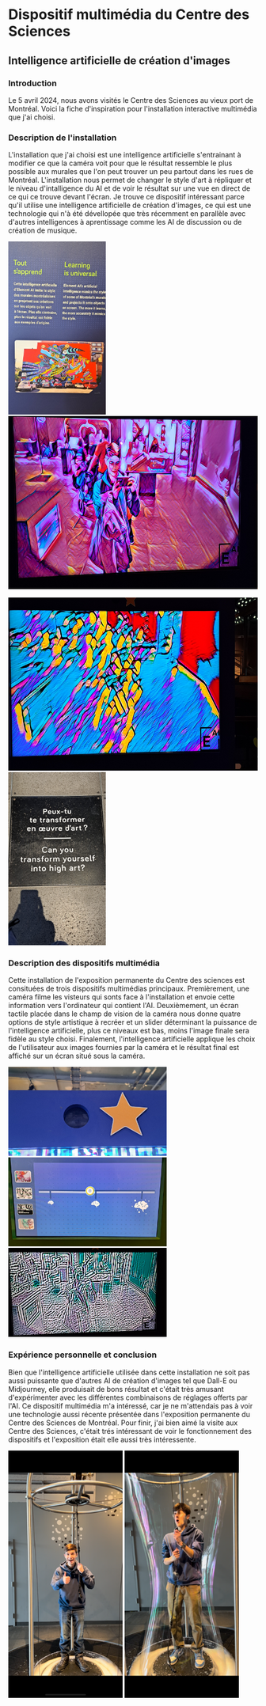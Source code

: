 # Dispositif multimédia du Centre des Sciences #

## Intelligence artificielle de création d'images ##

### Introduction ###

Le 5 avril 2024, nous avons visités le Centre des Sciences au vieux port de Montréal. Voici la fiche d'inspiration pour l'installation interactive multimédia que j'ai choisi.

### Description de l'installation ###

L'installation que j'ai choisi est une intelligence artificielle s'entrainant à modifier ce que la caméra voit pour que le résultat ressemble le plus possible aux murales que l'on peut trouver un peu partout dans les rues de Montréal. L'installation nous permet de changer le style d'art à répliquer et le niveau d'intalligence du AI et de voir le résultat sur une vue en direct de ce qui ce trouve devant l'écran. Je trouve ce dispositif intéressant parce qu'il utilise une intelligence artificielle de création d'images, ce qui est une technologie qui n'à été dévellopée que très récemment en parallèle avec d'autres intelligences à aprentissage comme les AI de discussion ou de création de musique.

<img src="media/TP2_centre_des_sciences_cartel.jpg" height="350px"> <img src="media/TP2_centre_des_sciences_effet-2.jpg" height="350px">

<img src="media/TP2_centre_des_sciences_effet-3.jpg" height="350px"> <img src="media/TP2_centre_des_sciences_plancher.jpg" height="350px">

### Description des dispositifs multimédia ###

Cette installation de l'exposition permanente du Centre des sciences est consituées de trois dispositifs multimédias principaux. Premièrement, une caméra filme les visteurs qui sonts face à l'installation et envoie cette information vers l'ordinateur qui contient l'AI. Deuxièmement, un écran tactile placée dans le champ de vision de la caméra nous donne quatre options de style artistique à recréer et un slider déterminant la puissance de l'intelligence artificielle, plus ce niveaux est bas, moins l'image finale sera fidèle au style choisi. Finalement, l'intelligence artificielle applique les choix de l'utilisateur aux images fournies par la caméra et le résultat final est affiché sur un écran situé sous la caméra.

<img src="media/TP2_centre_des_sciences_camera.jpg" height="180px"> <img src="media/TP2_centre_des_sciences_commandes.jpg" height="180px"> <img src="media/TP2_centre_des_sciences_effet-1.jpg" height="180px">

### Expérience personnelle et conclusion ###

Bien que l'intelligence artificielle utilisée dans cette installation ne soit pas aussi puissante que d'autres AI de création d'images tel que Dall-E ou Midjourney, elle produisait de bons résultat et c'était très amusant d'expérimenter avec les différentes combinaisons de réglages offerts par l'AI. Ce dispositif multimédia m'a intéressé, car je ne m'attendais pas à voir une technologie aussi récente présentée dans l'exposition permanente du Centre des Sciences de Montréal. Pour finir, j'ai bien aimé la visite aux Centre des Sciences, c'était trés intéressant de voir le fonctionnement des dispositifs et l'exposition était elle aussi très intéressente.

<img src="media/TP2_centre_des_sciences_felix.png" height="500px"> <img src="media/TP2_centre_des_sciences_thomas.png" height="500px">
